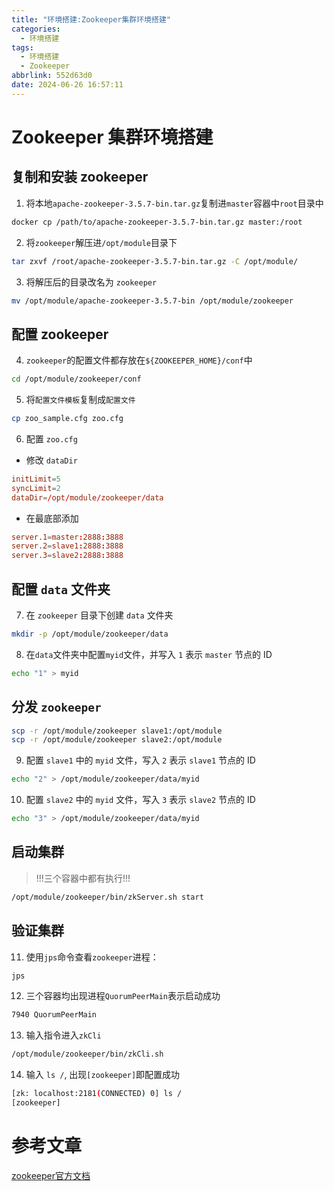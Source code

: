 ```yaml
---
title: "环境搭建:Zookeeper集群环境搭建"
categories:
  - 环境搭建
tags:
  - 环境搭建
  - Zookeeper
abbrlink: 552d63d0
date: 2024-06-26 16:57:11
---
```


# Zookeeper 集群环境搭建

## 复制和安装 zookeeper

1. 将本地`apache-zookeeper-3.5.7-bin.tar.gz`复制进`master`容器中`root`目录中

```bash
docker cp /path/to/apache-zookeeper-3.5.7-bin.tar.gz master:/root
```

2. 将`zookeeper`解压进`/opt/module`目录下

```bash
tar zxvf /root/apache-zookeeper-3.5.7-bin.tar.gz -C /opt/module/
```

3. 将解压后的目录改名为 `zookeeper`

```bash
mv /opt/module/apache-zookeeper-3.5.7-bin /opt/module/zookeeper
```

## 配置 zookeeper

4. `zookeeper`的配置文件都存放在`${ZOOKEEPER_HOME}/conf`中

```bash
cd /opt/module/zookeeper/conf
```

5. 将`配置文件模板`复制成`配置文件`

```bash
cp zoo_sample.cfg zoo.cfg
```

6. 配置 `zoo.cfg`

- 修改 `dataDir`

```conf
initLimit=5
syncLimit=2
dataDir=/opt/module/zookeeper/data
```

- 在最底部添加

```conf
server.1=master:2888:3888
server.2=slave1:2888:3888
server.3=slave2:2888:3888
```

## 配置 `data` 文件夹

7. 在 `zookeeper` 目录下创建 `data` 文件夹

```bash
mkdir -p /opt/module/zookeeper/data
```

8. 在`data`文件夹中配置`myid`文件，并写入 `1` 表示 `master` 节点的 ID

```bash
echo "1" > myid
```

## 分发 `zookeeper`

```bash
scp -r /opt/module/zookeeper slave1:/opt/module
scp -r /opt/module/zookeeper slave2:/opt/module
```

9. 配置 `slave1` 中的 `myid` 文件，写入 `2` 表示 `slave1` 节点的 ID

```bash
echo "2" > /opt/module/zookeeper/data/myid
```

10. 配置 `slave2` 中的 `myid` 文件，写入 `3` 表示 `slave2` 节点的 ID

```bash
echo "3" > /opt/module/zookeeper/data/myid
```

## 启动集群

> !!!三个容器中都有执行!!!

```bash
/opt/module/zookeeper/bin/zkServer.sh start
```

## 验证集群

11. 使用`jps`命令查看`zookeeper`进程：

```bash
jps
```

12. 三个容器均出现进程`QuorumPeerMain`表示启动成功

```bash
7940 QuorumPeerMain
```

13. 输入指令进入`zkCli`

```bash
/opt/module/zookeeper/bin/zkCli.sh
```

14. 输入 `ls /`, 出现`[zookeeper]`即配置成功

```bash
[zk: localhost:2181(CONNECTED) 0] ls /
[zookeeper]
```

# 参考文章

[zookeeper官方文档](https://zookeeper.apache.org/doc/r3.5.7/index.html)
